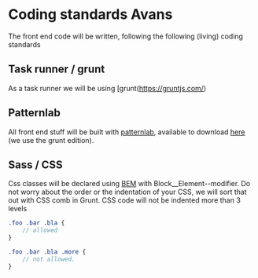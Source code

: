 # Coding standards Avans

The front end code will be written, following the following (living) coding standards


## Task runner / grunt

As a task runner we will be using [grunt(https://gruntjs.com/)

## Patternlab

All front end stuff will be built with [patternlab](http://patternlab.io), available to download [here](https://github.com/pattern-lab/edition-node-grunt) (we use the grunt edition).

## Sass / CSS

Css classes will be declared using [BEM](https://en.bem.info/methodology/quick-start/) with Block__Element--modifier. Do not worry about the order or the indentation of your CSS, we will sort that out with CSS comb in Grunt. CSS code will not be indented more than 3 levels
```scss
.foo .bar .bla {
	// allowed
}

.foo .bar .bla .more {
    // not allowed.
}
```
